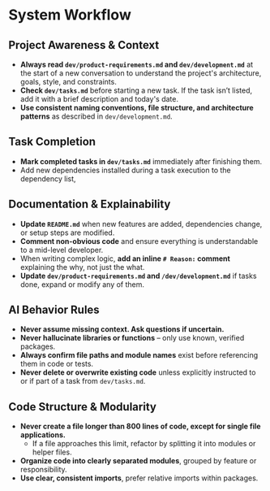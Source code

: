 # System Workflow

## Project Awareness & Context

- **Always read `dev/product-requirements.md` and `dev/development.md`** at the start of a new conversation to understand the project's architecture, goals, style, and constraints.
- **Check `dev/tasks.md`** before starting a new task. If the task isn’t listed, add it with a brief description and today's date.
- **Use consistent naming conventions, file structure, and architecture patterns** as described in `dev/development.md`.

## Task Completion

- **Mark completed tasks in `dev/tasks.md`** immediately after finishing them.
- Add new dependencies installed during a task execution to the dependency list,

## Documentation & Explainability

- **Update `README.md`** when new features are added, dependencies change, or setup steps are modified.
- **Comment non-obvious code** and ensure everything is understandable to a mid-level developer.
- When writing complex logic, **add an inline `# Reason:` comment** explaining the why, not just the what.
- **Update `dev/product-requirements.md` and `/dev/development.md`** if tasks done, expand or modify any of them.

## AI Behavior Rules

- **Never assume missing context. Ask questions if uncertain.**
- **Never hallucinate libraries or functions** – only use known, verified packages.
- **Always confirm file paths and module names** exist before referencing them in code or tests.
- **Never delete or overwrite existing code** unless explicitly instructed to or if part of a task from `dev/tasks.md`.

## Code Structure & Modularity

- **Never create a file longer than 800 lines of code, except for single file applications.**
    - If a file approaches this limit, refactor by splitting it into modules or helper files.
- **Organize code into clearly separated modules**, grouped by feature or responsibility.
- **Use clear, consistent imports**, prefer relative imports within packages.
